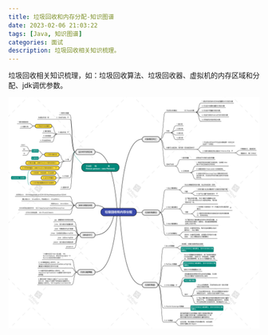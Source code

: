 ```yaml
---
title: 垃圾回收和内存分配-知识图谱
date: 2023-02-06 21:03:22
tags: [Java, 知识图谱]
categories: 面试
description: 垃圾回收相关知识梳理。
---
```


垃圾回收相关知识梳理，如：垃圾回收算法、垃圾回收器、虚拟机的内存区域和分配、jdk调优参数。
<!--more-->

![垃圾回收和内存分配-知识图谱](/images/gabage-collection.png)
